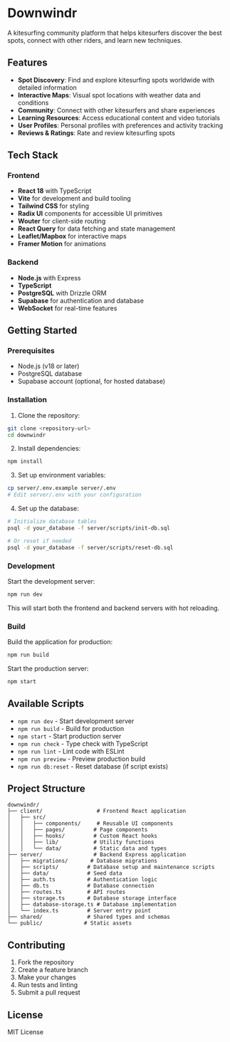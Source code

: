 # Downwindr

A kitesurfing community platform that helps kitesurfers discover the best spots, connect with other riders, and learn new techniques.

## Features

- **Spot Discovery**: Find and explore kitesurfing spots worldwide with detailed information
- **Interactive Maps**: Visual spot locations with weather data and conditions
- **Community**: Connect with other kitesurfers and share experiences
- **Learning Resources**: Access educational content and video tutorials
- **User Profiles**: Personal profiles with preferences and activity tracking
- **Reviews & Ratings**: Rate and review kitesurfing spots

## Tech Stack

### Frontend
- **React 18** with TypeScript
- **Vite** for development and build tooling
- **Tailwind CSS** for styling
- **Radix UI** components for accessible UI primitives
- **Wouter** for client-side routing
- **React Query** for data fetching and state management
- **Leaflet/Mapbox** for interactive maps
- **Framer Motion** for animations

### Backend
- **Node.js** with Express
- **TypeScript**
- **PostgreSQL** with Drizzle ORM
- **Supabase** for authentication and database
- **WebSocket** for real-time features

## Getting Started

### Prerequisites
- Node.js (v18 or later)
- PostgreSQL database
- Supabase account (optional, for hosted database)

### Installation

1. Clone the repository:
```bash
git clone <repository-url>
cd downwindr
```

2. Install dependencies:
```bash
npm install
```

3. Set up environment variables:
```bash
cp server/.env.example server/.env
# Edit server/.env with your configuration
```

4. Set up the database:
```bash
# Initialize database tables
psql -d your_database -f server/scripts/init-db.sql

# Or reset if needed
psql -d your_database -f server/scripts/reset-db.sql
```

### Development

Start the development server:
```bash
npm run dev
```

This will start both the frontend and backend servers with hot reloading.

### Build

Build the application for production:
```bash
npm run build
```

Start the production server:
```bash
npm start
```

## Available Scripts

- `npm run dev` - Start development server
- `npm run build` - Build for production
- `npm start` - Start production server
- `npm run check` - Type check with TypeScript
- `npm run lint` - Lint code with ESLint
- `npm run preview` - Preview production build
- `npm run db:reset` - Reset database (if script exists)

## Project Structure

```
downwindr/
├── client/                 # Frontend React application
│   ├── src/
│   │   ├── components/     # Reusable UI components
│   │   ├── pages/         # Page components
│   │   ├── hooks/         # Custom React hooks
│   │   ├── lib/           # Utility functions
│   │   └── data/          # Static data and types
├── server/                # Backend Express application
│   ├── migrations/       # Database migrations
│   ├── scripts/         # Database setup and maintenance scripts
│   ├── data/            # Seed data
│   ├── auth.ts          # Authentication logic
│   ├── db.ts            # Database connection
│   ├── routes.ts        # API routes
│   ├── storage.ts       # Database storage interface
│   ├── database-storage.ts # Database implementation
│   └── index.ts         # Server entry point
├── shared/              # Shared types and schemas
└── public/             # Static assets
```

## Contributing

1. Fork the repository
2. Create a feature branch
3. Make your changes
4. Run tests and linting
5. Submit a pull request

## License

MIT License